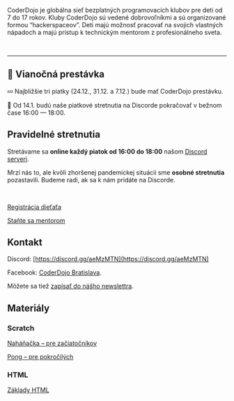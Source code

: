CoderDojo je globálna sieť bezplatných programovacích klubov pre deti od 7 do 17 rokov. Kluby CoderDojo sú vedené dobrovoľníkmi a sú organizované formou “hackerspaceov”. Deti majú možnosť pracovať na svojich vlastných nápadoch a majú prístup k technickým mentorom z profesionálneho sveta.

<br/>

----

## 🎄 Vianočná prestávka

💤 Najbližšie tri piatky (24.12., 31.12. a 7.12.) bude mať CoderDojo prestávku.

🎯 Od 14.1. budú naše piatkové stretnutia na Discorde pokračovať v bežnom čase 16:00 — 18:00.

## Pravidelné stretnutia
Stretávame sa **online každý piatok od 16:00 do 18:00** našom [Discord serveri](https://discord.gg/aeMzMTN).

Mrzí nás to, ale kvôli zhoršenej pandemickej situácii sme **osobné stretnutia** pozastavili. Budeme radi, ak sa k nám pridáte na Discorde.


<br/>

[Registrácia dieťaťa](https://docs.google.com/forms/d/e/1FAIpQLSfV8cmF9KktHqPk3SQiOqjbeJDS50jD4XcU7haI6MCXIP4k6w/viewform)

[Staňte sa mentorom](https://docs.google.com/forms/d/e/1FAIpQLSf_SYdv5ENVy5CTTLhxltdLArdJAqKsWpGDVH6pUFYf5HLu1A/viewform)

## Kontakt

Discord: [https://discord.gg/aeMzMTN](https://discord.gg/aeMzMTN)

Facebook: [CoderDojo Bratislava](https://www.facebook.com/CoderDojoBratislava/).

Môžete sa tiež [zapísať do nášho newslettra](http://eepurl.com/daODgz).

<!-- ## Často kladené otázky

### Platí sa niečo?
Nie, neplatí. CoderDojo organizujeme dobrovoľne

### Chcem sa stať mentorom/mentorkou. Musím vedieť programovať v XYZ? -->


## Materiály

### Scratch
[Naháňačka – pre začiatočníkov](https://docs.google.com/document/d/1YQSOOQEWbXsx7pRl98ljtWHRBQPrEXM7sof56AoU71Y/edit?usp=sharing)

[Pong – pre pokročilých](https://docs.google.com/document/d/1UPAS64Zjh9D3X8AcxM_AxhaeEgOrMfAL7P7tqbHMvYQ/edit?usp=sharing)

### HTML
[Základy HTML](https://repl.it/@eronisko/SeminarnyDen)

